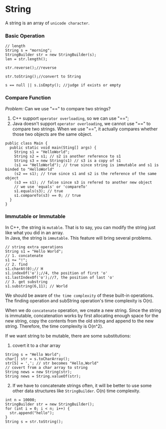 # String
A string is an array of `unicode character`.
### Basic Operation
```
// length
String s = "morning";
StringBuilder str = new StringBuilder(s);
len = str.length();

str.reverse();//reverse

str.toString();//convert to String

s == null || s.isEmpty(); //judge if exists or empty
```
### Compare Function
*Problem:* Can we use "==" to compare two strings?
1. C++ support `operator overloading`, so we can use "==";
2. Java doesn't support `operator overloading`, we cannot use "==" to compare two strings. When we use "==", it actually compares whether those two objects are the same object.

```
public class Main {
  public static void main(Sting[] args) {
    String s1 = "HelloWorld";
    String s2 = s1; // s2 is another reference to s1
    String s3 = new String(s1) // s3 is a copy of s1
    (s1 == "HelloWorld"); // true since string is immutable and s1 is binded to "HelloWorld"
    (s2 == s1); // true since s1 and s2 is the reference of the same object
    (s3 == s1); // false since s3 is refered to another new object
    // we use 'equals' or 'compareTo'
    s1.equals(s3); // true
    s1.compareTo(s3) == 0; // true
  }
}
```
### Immutable or Immutable
In C++, the string is `mutable`. That is to say, you can modify the string just like what you did in an array.  
In Java, the string is `immutable`. This feature will bring several problems.
```
// string extra operations
String s1 = "Hello World";
// 1. concatenate
s1 += "!";
// 2. find
s1.charAt(0);// H
s1.indexOf('o');//4, the position of first 'o'
s1.lastIndexOf('o');//7, the position of last 'o'
// 3. get substring
s1.substring(6,11); // World
```
We should be aware of `the time complexity` of these built-in operations.  
The finding operation and subString operation's time complexity is O(n).  

When we do `concatenate` operation, we create a new string. Since the string is immutable, concatenation works by first allocating enough space for the new string, copy the contents from the old string and append to the new string. Therefore, the time complexity is O(n^2).

If we want string to be mutable, there are some substitutions:
1. covert it to a char array
```
String s = "Hello World";
char[] str = s.toCharArray();
str[5] = ','; // str becomes "Hello,World"
// covert from a char array to string
String news = new String(str);
String news = String.valueOf(str);
```
2. If we have to concatenate strings often, it will be better to use some other data structures like `StringBuilder`. O(n) time complexity.
```
int n = 10000;
StringBuilder str = new StringBuilder();
for (int i = 0; i < n; i++) {
  str.append("hello");
}
String s = str.toString();
```
